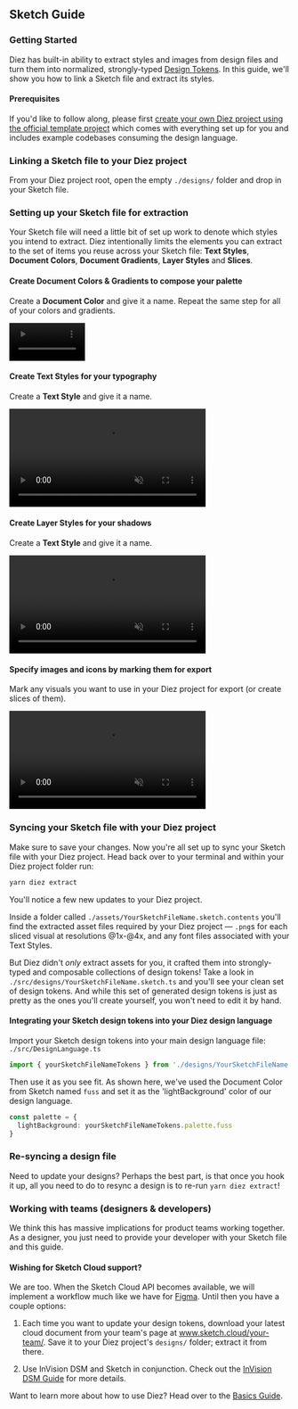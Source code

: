 ## Sketch Guide

### Getting Started

Diez has built-in ability to extract styles and images from design files and turn them into normalized, strongly-typed [Design Tokens](/glossary/#tokens). In this guide, we'll show you how to link a Sketch file and extract its styles.

#### Prerequisites

If you'd like to follow along, please first [create your own Diez project using the official template project](/getting-started/#set-up) which comes with everything set up for you and includes example codebases consuming the design language.

### Linking a Sketch file to your Diez project
From your Diez project root, open the empty `./designs/` folder and drop in your Sketch file.

### Setting up your Sketch file for extraction
Your Sketch file will need a little bit of set up work to denote which styles you intend to extract. Diez intentionally limits the elements you can extract to the set of items you reuse across your Sketch file: **Text Styles**, **Document Colors**, **Document Gradients**, **Layer Styles** and **Slices**.

#### Create Document Colors & Gradients to compose your palette
Create a **Document Color** and give it a name. Repeat the same step for all of your colors and gradients.

<video width="27%" autoplay loop muted playsinline>
    <source src="@theme/assets/vids/sketch-color.mp4" type="video/mp4">
</video>

#### Create Text Styles for your typography
Create a **Text Style** and give it a name.

<video width="70%" autoplay loop muted playsinline>
    <source src="@theme/assets/vids/sketch-text-style.mp4" type="video/mp4">
</video>

#### Create Layer Styles for your shadows
Create a **Text Style** and give it a name.

<video width="70%" autoplay loop muted playsinline>
    <source src="@theme/assets/vids/sketch-shadow.mp4" type="video/mp4">
</video>

#### Specify images and icons by marking them for export
Mark any visuals you want to use in your Diez project for export (or create slices of them).

<video width="70%" autoplay loop muted playsinline>
    <source src="@theme/assets/vids/sketch-export.mp4" type="video/mp4">
</video>


### Syncing your Sketch file with your Diez project
Make sure to save your changes. Now you're all set up to sync your Sketch file with your Diez project. Head back over to your terminal and within your Diez project folder run:

```bash
yarn diez extract
```

You'll notice a few new updates to your Diez project.

Inside a folder called `./assets/YourSketchFileName.sketch.contents` you'll find the extracted asset files required by your Diez project — `.png`s for each sliced visual at resolutions @1x-@4x, and any font files associated with your Text Styles.

But Diez didn't _only_ extract assets for you, it crafted them into strongly-typed and composable collections of design tokens! Take a look in `./src/designs/YourSketchFileName.sketch.ts` and you'll see your clean set of design tokens. And while this set of generated design tokens is just as pretty as the ones you'll create yourself, you won't need to edit it by hand.

#### Integrating your Sketch design tokens into your Diez design language

Import your Sketch design tokens into your main design language file: `./src/DesignLanguage.ts`

```typescript
import { yourSketchFileNameTokens } from './designs/YourSketchFileName.sketch';
```

Then use it as you see fit. As shown here, we've used the Document Color from Sketch named `fuss` and set it as the 'lightBackground' color of our design language.

```typescript
const palette = {
  lightBackground: yourSketchFileNameTokens.palette.fuss
}
```

### Re-syncing a design file

Need to update your designs? Perhaps the best part, is that once you hook it up, all you need to do to resync a design is to re-run `yarn diez extract`!

### Working with teams (designers & developers)

We think this has massive implications for product teams working together. As a designer, you just need to provide your developer with your Sketch file and this guide.

#### Wishing for Sketch Cloud support?
We are too. When the Sketch Cloud API becomes available, we will implement a workflow much like we have for [Figma](/getting-started/figma). Until then you have a couple options:

1. Each time you want to update your design tokens, download your latest cloud document from your team's page at www.sketch.cloud/your-team/. Save it to your Diez project's `designs/` folder; extract it from there.  

2. Use InVision DSM and Sketch in conjunction. Check out the [InVision DSM Guide](/getting-started/dsm) for more details.

Want to learn more about how to use Diez? Head over to the [Basics Guide](/getting-started/the-basics).
